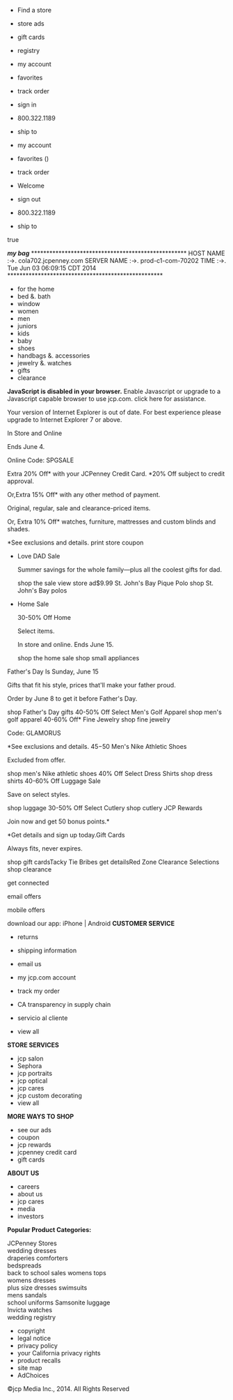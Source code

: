 *   Find a store
*   store ads
*   gift cards
*   registry

*   my account
*   favorites
*   track order
*   sign in
*   800.322.1189
    
*   ship to

*   my account
*   favorites ()
*   track order
*   Welcome  
*   sign out
    
*   800.322.1189
    
*   ship to

true

_**my bag**_ \*\*\*\*\*\*\*\*\*\*\*\*\*\*\*\*\*\*\*\*\*\*\*\*\*\*\*\*\*\*\*\*\*\*\*\*\*\*\*\*\*\*\*\*\*\*\*\*\*\*\* HOST NAME :->. cola702.jcpenney.com SERVER NAME :->. prod-c1-com-70202 TIME :->. Tue Jun 03 06:09:15 CDT 2014 \*\*\*\*\*\*\*\*\*\*\*\*\*\*\*\*\*\*\*\*\*\*\*\*\*\*\*\*\*\*\*\*\*\*\*\*\*\*\*\*\*\*\*\*\*\*\*\*\*\*\*

*   for the home
*   bed &. bath
*   window
*   women
*   men
*   juniors
*   kids
*   baby
*   shoes
*   handbags &. accessories
*   jewelry &. watches
*   gifts
*   clearance

**JavaScript is disabled in your browser.** Enable Javascript or upgrade to a Javascript capable browser to use jcp.com. click here for assistance.

Your version of Internet Explorer is out of date. For best experience please upgrade to Internet Explorer 7 or above.

In Store and Online

Ends June 4.

Online Code: SPGSALE

Extra 20% Off\* with your JCPenney Credit Card. \*20% Off subject to credit approval.

Or,Extra 15% Off\* with any other method of payment.

Original, regular, sale and clearance-priced items.

Or, Extra 10% Off\* watches, furniture, mattresses and custom blinds and shades.

\*See exclusions and details. print store coupon

*   Love DAD Sale
    
    Summer savings for the whole family—plus all the coolest gifts for dad.
    
    shop the sale view store ad$9.99 St. John's Bay Pique Polo shop St. John's Bay polos
*   Home Sale
    
    30-50% Off Home
    
    Select items.
    
    In store and online. Ends June 15.
    
    shop the home sale shop small appliances

Father's Day Is Sunday, June 15

Gifts that fit his style, prices that'll make your father proud.

Order by June 8 to get it before Father's Day.

shop Father's Day gifts 40-50% Off Select Men's Golf Apparel shop men's golf apparel 40-60% Off\* Fine Jewelry shop fine jewelry

Code: GLAMORUS

\*See exclusions and details. $45-$50 Men's Nike Athletic Shoes

Excluded from offer.

shop men's Nike athletic shoes 40% Off Select Dress Shirts shop dress shirts 40-60% Off Luggage Sale

Save on select styles.

shop luggage 30-50% Off Select Cutlery shop cutlery JCP Rewards

Join now and get 50 bonus points.\*

\*Get details and sign up today.Gift Cards

Always fits, never expires.

shop gift cardsTacky Tie Bribes get detailsRed Zone Clearance Selections shop clearance

get connected

email offers

mobile offers

download our app: iPhone | Android **CUSTOMER SERVICE**

*   returns
*   shipping information
*   email us
*   my jcp.com account
*   track my order
*   CA transparency in supply chain

*   servicio al cliente
*   view all

**STORE SERVICES**

*   jcp salon
*   Sephora
*   jcp portraits
*   jcp optical
*   jcp cares
*   jcp custom decorating
*   view all

**MORE WAYS TO SHOP**

*   see our ads
*   coupon
*   jcp rewards
*   jcpenney credit card
*   gift cards

**ABOUT US**

*   careers
*   about us
*   jcp cares
*   media
*   investors

**Popular Product Categories:**

JCPenney Stores  
wedding dresses  
draperies comforters  
bedspreads  
back to school sales womens tops  
womens dresses  
plus size dresses swimsuits  
mens sandals  
school uniforms Samsonite luggage  
Invicta watches  
wedding registry

*   copyright
*   legal notice
*   privacy policy
*   your California privacy rights
*   product recalls
*   site map
*   AdChoices

©jcp Media Inc., 2014. All Rights Reserved